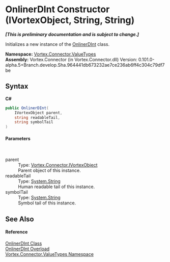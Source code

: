 # OnlinerDInt Constructor (IVortexObject, String, String)
 _**\[This is preliminary documentation and is subject to change.\]**_

Initializes a new instance of the <a href="T_Vortex_Connector_ValueTypes_OnlinerDInt.md">OnlinerDInt</a> class.

**Namespace:**&nbsp;<a href="N_Vortex_Connector_ValueTypes.md">Vortex.Connector.ValueTypes</a><br />**Assembly:**&nbsp;Vortex.Connector (in Vortex.Connector.dll) Version: 0.101.0-alpha.5+Branch.develop.Sha.964441db673232ae7ce236ab6ff4c304c79df7be

## Syntax

**C#**<br />
``` C#
public OnlinerDInt(
	IVortexObject parent,
	string readableTail,
	string symbolTail
)
```


#### Parameters
&nbsp;<dl><dt>parent</dt><dd>Type: <a href="T_Vortex_Connector_IVortexObject.md">Vortex.Connector.IVortexObject</a><br />Parent object of this instance.</dd><dt>readableTail</dt><dd>Type: <a href="http://msdn2.microsoft.com/en-us/library/s1wwdcbf" target="_blank">System.String</a><br />Human readable tail of this instance.</dd><dt>symbolTail</dt><dd>Type: <a href="http://msdn2.microsoft.com/en-us/library/s1wwdcbf" target="_blank">System.String</a><br />Symbol tail of this instance.</dd></dl>

## See Also


#### Reference
<a href="T_Vortex_Connector_ValueTypes_OnlinerDInt.md">OnlinerDInt Class</a><br /><a href="Overload_Vortex_Connector_ValueTypes_OnlinerDInt__ctor.md">OnlinerDInt Overload</a><br /><a href="N_Vortex_Connector_ValueTypes.md">Vortex.Connector.ValueTypes Namespace</a><br />